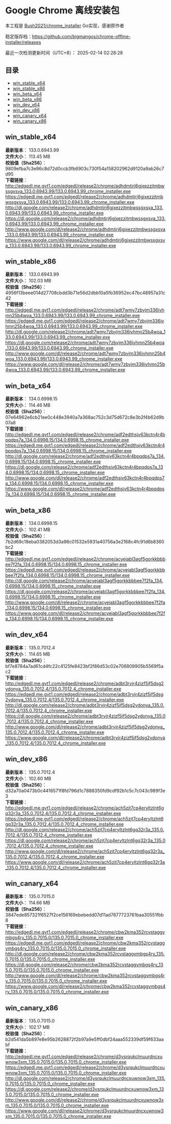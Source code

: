 # Google Chrome 离线安装包
本工程是 [Bush2021/chrome_installer](https://github.com/Bush2021/chrome_installer) Go实现，感谢原作者

稳定版存档：<https://github.com/bigmangos/chrome-offline-installer/releases>

最近一次检测更新时间（UTC+8）：
2025-02-14 02:28:28

## 目录
* [win_stable_x64](https://github.com/bigmangos/chrome-offline-installer?tab=readme-ov-file#win_stable_x64)
* [win_stable_x86](https://github.com/bigmangos/chrome-offline-installer?tab=readme-ov-file#win_stable_x86)
* [win_beta_x64](https://github.com/bigmangos/chrome-offline-installer?tab=readme-ov-file#win_beta_x64)
* [win_beta_x86](https://github.com/bigmangos/chrome-offline-installer?tab=readme-ov-file#win_beta_x86)
* [win_dev_x64](https://github.com/bigmangos/chrome-offline-installer?tab=readme-ov-file#win_dev_x64)
* [win_dev_x86](https://github.com/bigmangos/chrome-offline-installer?tab=readme-ov-file#win_dev_x86)
* [win_canary_x64](https://github.com/bigmangos/chrome-offline-installer?tab=readme-ov-file#win_canary_x64)
* [win_canary_x86](https://github.com/bigmangos/chrome-offline-installer?tab=readme-ov-file#win_canary_x86)

## win_stable_x64
**最新版本**： 133.0.6943.99  
**文件大小**： 113.45 MB  
**校验值（Sha256）**： 9809efba7c3e96c8d72d0ccb3fb6903c730f54a158202962d9120a9ab26c7d95  
**下载链接**：
http://edgedl.me.gvt1.com/edgedl/release2/chrome/adhdmtjrj6gjxezzjtmbwssgxsva_133.0.6943.99/133.0.6943.99_chrome_installer.exe
https://edgedl.me.gvt1.com/edgedl/release2/chrome/adhdmtjrj6gjxezzjtmbwssgxsva_133.0.6943.99/133.0.6943.99_chrome_installer.exe
http://dl.google.com/release2/chrome/adhdmtjrj6gjxezzjtmbwssgxsva_133.0.6943.99/133.0.6943.99_chrome_installer.exe
https://dl.google.com/release2/chrome/adhdmtjrj6gjxezzjtmbwssgxsva_133.0.6943.99/133.0.6943.99_chrome_installer.exe
http://www.google.com/dl/release2/chrome/adhdmtjrj6gjxezzjtmbwssgxsva_133.0.6943.99/133.0.6943.99_chrome_installer.exe
https://www.google.com/dl/release2/chrome/adhdmtjrj6gjxezzjtmbwssgxsva_133.0.6943.99/133.0.6943.99_chrome_installer.exe
## win_stable_x86
**最新版本**： 133.0.6943.99  
**文件大小**： 102.03 MB  
**校验值（Sha256）**： 4956f13beee014d27708cbdd3b71e56d2dbb10a5fb36952ec47bc48957a31c42  
**下载链接**：
http://edgedl.me.gvt1.com/edgedl/release2/chrome/adt7wmy7zbvjm336ivhmn25b4woa_133.0.6943.99/133.0.6943.99_chrome_installer.exe
https://edgedl.me.gvt1.com/edgedl/release2/chrome/adt7wmy7zbvjm336ivhmn25b4woa_133.0.6943.99/133.0.6943.99_chrome_installer.exe
http://dl.google.com/release2/chrome/adt7wmy7zbvjm336ivhmn25b4woa_133.0.6943.99/133.0.6943.99_chrome_installer.exe
https://dl.google.com/release2/chrome/adt7wmy7zbvjm336ivhmn25b4woa_133.0.6943.99/133.0.6943.99_chrome_installer.exe
http://www.google.com/dl/release2/chrome/adt7wmy7zbvjm336ivhmn25b4woa_133.0.6943.99/133.0.6943.99_chrome_installer.exe
https://www.google.com/dl/release2/chrome/adt7wmy7zbvjm336ivhmn25b4woa_133.0.6943.99/133.0.6943.99_chrome_installer.exe
## win_beta_x64
**最新版本**： 134.0.6998.15  
**文件大小**： 114.46 MB  
**校验值（Sha256）**： 07e64962e6cb21ee0c448e3940a7a368ac752c3d75d672c8e3b2f4b62d9b07a8  
**下载链接**：
http://edgedl.me.gvt1.com/edgedl/release2/chrome/adf2edthsjv63kctn4r4bpqdps7a_134.0.6998.15/134.0.6998.15_chrome_installer.exe
https://edgedl.me.gvt1.com/edgedl/release2/chrome/adf2edthsjv63kctn4r4bpqdps7a_134.0.6998.15/134.0.6998.15_chrome_installer.exe
http://dl.google.com/release2/chrome/adf2edthsjv63kctn4r4bpqdps7a_134.0.6998.15/134.0.6998.15_chrome_installer.exe
https://dl.google.com/release2/chrome/adf2edthsjv63kctn4r4bpqdps7a_134.0.6998.15/134.0.6998.15_chrome_installer.exe
http://www.google.com/dl/release2/chrome/adf2edthsjv63kctn4r4bpqdps7a_134.0.6998.15/134.0.6998.15_chrome_installer.exe
https://www.google.com/dl/release2/chrome/adf2edthsjv63kctn4r4bpqdps7a_134.0.6998.15/134.0.6998.15_chrome_installer.exe
## win_beta_x86
**最新版本**： 134.0.6998.15  
**文件大小**： 102.41 MB  
**校验值（Sha256）**： 7b2d69c18eba0382053d3a98c01532e5931a40756a3e2168c4fc91d6b8360bc2  
**下载链接**：
http://edgedl.me.gvt1.com/edgedl/release2/chrome/acyejabl3agf5gorkkbbbee7f2fa_134.0.6998.15/134.0.6998.15_chrome_installer.exe
https://edgedl.me.gvt1.com/edgedl/release2/chrome/acyejabl3agf5gorkkbbbee7f2fa_134.0.6998.15/134.0.6998.15_chrome_installer.exe
http://dl.google.com/release2/chrome/acyejabl3agf5gorkkbbbee7f2fa_134.0.6998.15/134.0.6998.15_chrome_installer.exe
https://dl.google.com/release2/chrome/acyejabl3agf5gorkkbbbee7f2fa_134.0.6998.15/134.0.6998.15_chrome_installer.exe
http://www.google.com/dl/release2/chrome/acyejabl3agf5gorkkbbbee7f2fa_134.0.6998.15/134.0.6998.15_chrome_installer.exe
https://www.google.com/dl/release2/chrome/acyejabl3agf5gorkkbbbee7f2fa_134.0.6998.15/134.0.6998.15_chrome_installer.exe
## win_dev_x64
**最新版本**： 135.0.7012.4  
**文件大小**： 114.65 MB  
**校验值（Sha256）**： bf7e8784a7ad61cd4fc22c4125fe8423bf2f86d53c02e706809905b5569f5ac2  
**下载链接**：
http://edgedl.me.gvt1.com/edgedl/release2/chrome/adbt3rvjr4zizf5jf5dsg2ydonya_135.0.7012.4/135.0.7012.4_chrome_installer.exe
https://edgedl.me.gvt1.com/edgedl/release2/chrome/adbt3rvjr4zizf5jf5dsg2ydonya_135.0.7012.4/135.0.7012.4_chrome_installer.exe
http://dl.google.com/release2/chrome/adbt3rvjr4zizf5jf5dsg2ydonya_135.0.7012.4/135.0.7012.4_chrome_installer.exe
https://dl.google.com/release2/chrome/adbt3rvjr4zizf5jf5dsg2ydonya_135.0.7012.4/135.0.7012.4_chrome_installer.exe
http://www.google.com/dl/release2/chrome/adbt3rvjr4zizf5jf5dsg2ydonya_135.0.7012.4/135.0.7012.4_chrome_installer.exe
https://www.google.com/dl/release2/chrome/adbt3rvjr4zizf5jf5dsg2ydonya_135.0.7012.4/135.0.7012.4_chrome_installer.exe
## win_dev_x86
**最新版本**： 135.0.7012.4  
**文件大小**： 102.60 MB  
**校验值（Sha256）**： d32a70a0473b0c4416571f8fd796d1c7888350fd9cdf92b1c5c7c043c989f3e3  
**下载链接**：
http://edgedl.me.gvt1.com/edgedl/release2/chrome/ach5zjt7cp4eryltzlnt6gq32r3a_135.0.7012.4/135.0.7012.4_chrome_installer.exe
https://edgedl.me.gvt1.com/edgedl/release2/chrome/ach5zjt7cp4eryltzlnt6gq32r3a_135.0.7012.4/135.0.7012.4_chrome_installer.exe
http://dl.google.com/release2/chrome/ach5zjt7cp4eryltzlnt6gq32r3a_135.0.7012.4/135.0.7012.4_chrome_installer.exe
https://dl.google.com/release2/chrome/ach5zjt7cp4eryltzlnt6gq32r3a_135.0.7012.4/135.0.7012.4_chrome_installer.exe
http://www.google.com/dl/release2/chrome/ach5zjt7cp4eryltzlnt6gq32r3a_135.0.7012.4/135.0.7012.4_chrome_installer.exe
https://www.google.com/dl/release2/chrome/ach5zjt7cp4eryltzlnt6gq32r3a_135.0.7012.4/135.0.7012.4_chrome_installer.exe
## win_canary_x64
**最新版本**： 135.0.7015.0  
**文件大小**： 114.66 MB  
**校验值（Sha256）**： 3847ede857321f6527f2ce156169ebebedd07d11ad7677723761baa30551fbb8  
**下载链接**：
http://edgedl.me.gvt1.com/edgedl/release2/chrome/cbw2kma352rcvstaggvmbgs4ry_135.0.7015.0/135.0.7015.0_chrome_installer.exe
https://edgedl.me.gvt1.com/edgedl/release2/chrome/cbw2kma352rcvstaggvmbgs4ry_135.0.7015.0/135.0.7015.0_chrome_installer.exe
http://dl.google.com/release2/chrome/cbw2kma352rcvstaggvmbgs4ry_135.0.7015.0/135.0.7015.0_chrome_installer.exe
https://dl.google.com/release2/chrome/cbw2kma352rcvstaggvmbgs4ry_135.0.7015.0/135.0.7015.0_chrome_installer.exe
http://www.google.com/dl/release2/chrome/cbw2kma352rcvstaggvmbgs4ry_135.0.7015.0/135.0.7015.0_chrome_installer.exe
https://www.google.com/dl/release2/chrome/cbw2kma352rcvstaggvmbgs4ry_135.0.7015.0/135.0.7015.0_chrome_installer.exe
## win_canary_x86
**最新版本**： 135.0.7015.0  
**文件大小**： 102.17 MB  
**校验值（Sha256）**： b2d541da5b897e8e95b2628872f2b97a9e5ff0dbf24aaa552339df59f633aabf  
**下载链接**：
http://edgedl.me.gvt1.com/edgedl/release2/chrome/d3ysrqukclmuurdncxuwnow3xm_135.0.7015.0/135.0.7015.0_chrome_installer.exe
https://edgedl.me.gvt1.com/edgedl/release2/chrome/d3ysrqukclmuurdncxuwnow3xm_135.0.7015.0/135.0.7015.0_chrome_installer.exe
http://dl.google.com/release2/chrome/d3ysrqukclmuurdncxuwnow3xm_135.0.7015.0/135.0.7015.0_chrome_installer.exe
https://dl.google.com/release2/chrome/d3ysrqukclmuurdncxuwnow3xm_135.0.7015.0/135.0.7015.0_chrome_installer.exe
http://www.google.com/dl/release2/chrome/d3ysrqukclmuurdncxuwnow3xm_135.0.7015.0/135.0.7015.0_chrome_installer.exe
https://www.google.com/dl/release2/chrome/d3ysrqukclmuurdncxuwnow3xm_135.0.7015.0/135.0.7015.0_chrome_installer.exe
